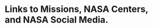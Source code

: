 Links to Missions, NASA Centers, and NASA Social Media.
=======================================================
